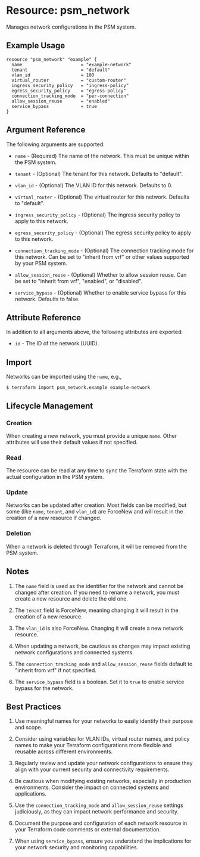 # Resource: psm_network

Manages network configurations in the PSM system.

## Example Usage

```hcl
resource "psm_network" "example" {
  name                      = "example-network"
  tenant                    = "default"
  vlan_id                   = 100
  virtual_router            = "custom-router"
  ingress_security_policy   = "ingress-policy"
  egress_security_policy    = "egress-policy"
  connection_tracking_mode  = "per-connection"
  allow_session_reuse       = "enabled"
  service_bypass            = true
}
```

## Argument Reference

The following arguments are supported:

* `name` - (Required) The name of the network. This must be unique within the PSM system.

* `tenant` - (Optional) The tenant for this network. Defaults to "default".

* `vlan_id` - (Optional) The VLAN ID for this network. Defaults to 0.

* `virtual_router` - (Optional) The virtual router for this network. Defaults to "default".

* `ingress_security_policy` - (Optional) The ingress security policy to apply to this network.

* `egress_security_policy` - (Optional) The egress security policy to apply to this network.

* `connection_tracking_mode` - (Optional) The connection tracking mode for this network. Can be set to "inherit from vrf" or other values supported by your PSM system.

* `allow_session_reuse` - (Optional) Whether to allow session reuse. Can be set to "inherit from vrf", "enabled", or "disabled".

* `service_bypass` - (Optional) Whether to enable service bypass for this network. Defaults to false.

## Attribute Reference

In addition to all arguments above, the following attributes are exported:

* `id` - The ID of the network (UUID).

## Import

Networks can be imported using the `name`, e.g.,

```
$ terraform import psm_network.example example-network
```

## Lifecycle Management

### Creation

When creating a new network, you must provide a unique `name`. Other attributes will use their default values if not specified.

### Read

The resource can be read at any time to sync the Terraform state with the actual configuration in the PSM system.

### Update

Networks can be updated after creation. Most fields can be modified, but some (like `name`, `tenant`, and `vlan_id`) are ForceNew and will result in the creation of a new resource if changed.

### Deletion

When a network is deleted through Terraform, it will be removed from the PSM system.

## Notes

1. The `name` field is used as the identifier for the network and cannot be changed after creation. If you need to rename a network, you must create a new resource and delete the old one.

2. The `tenant` field is ForceNew, meaning changing it will result in the creation of a new resource.

3. The `vlan_id` is also ForceNew. Changing it will create a new network resource.

4. When updating a network, be cautious as changes may impact existing network configurations and connected systems.

5. The `connection_tracking_mode` and `allow_session_reuse` fields default to "inherit from vrf" if not specified.

6. The `service_bypass` field is a boolean. Set it to `true` to enable service bypass for the network.

## Best Practices

1. Use meaningful names for your networks to easily identify their purpose and scope.

2. Consider using variables for VLAN IDs, virtual router names, and policy names to make your Terraform configurations more flexible and reusable across different environments.

3. Regularly review and update your network configurations to ensure they align with your current security and connectivity requirements.

4. Be cautious when modifying existing networks, especially in production environments. Consider the impact on connected systems and applications.

5. Use the `connection_tracking_mode` and `allow_session_reuse` settings judiciously, as they can impact network performance and security.

6. Document the purpose and configuration of each network resource in your Terraform code comments or external documentation.

7. When using `service_bypass`, ensure you understand the implications for your network security and monitoring capabilities.

